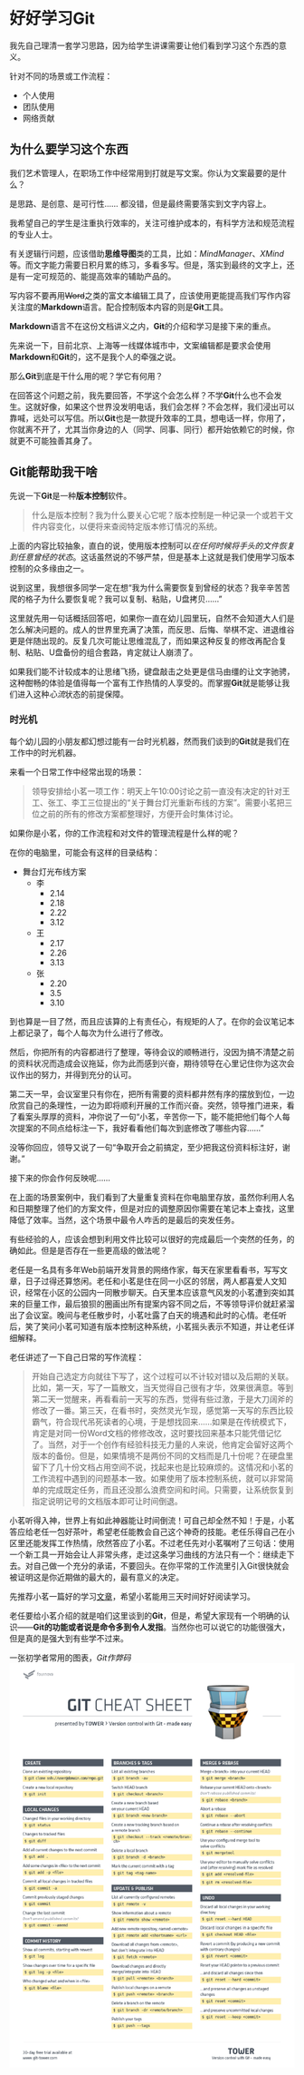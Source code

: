 # 好好学习Git

我先自己理清一套学习思路，因为给学生讲课需要让他们看到学习这个东西的意义。

针对不同的场景或工作流程：
- 个人使用
- 团队使用
- 网络贡献

## 为什么要学习这个东西

我们艺术管理人，在职场工作中经常用到打就是写文案。你认为文案最要的是什么？

是思路、是创意、是可行性…… 都没错，但是最终需要落实到文字内容上。

我希望自己的学生是注重执行效率的，关注可维护成本的，有科学方法和规范流程的专业人士。

有关逻辑行问题，应该借助**思维导图**类的工具，比如：*MindManager*、*XMind*等。而文字能力需要日积月累的练习，多看多写。但是，落实到最终的文字上，还是有一定可规范的、能提高效率的辅助产品的。

写内容不要再用~~Word~~之类的富文本编辑工具了，应该使用更能提高我们写作内容关注度的**Markdown**语言。配合控制版本内容的则是**Git**工具。

**Markdown**语言不在这份文档讲义之内，**Git**的介绍和学习是接下来的重点。

先来说一下，目前北京、上海等一线媒体城市中，文案编辑都是要求会使用**Markdown**和**Git**的，这不是我个人的牵强之说。

那么**Git**到底是干什么用的呢？学它有何用？

在回答这个问题之前，我先要回答，不学这个会怎么样？不学**Git**什么也不会发生。这就好像，如果这个世界没发明电话，我们会怎样？不会怎样，我们浸出可以靠喊，远处可以写信。所以**Git**也是一款提升效率的工具，想电话一样，你用了，你就离不开了，尤其当你身边的人（同学、同事、同行）都开始依赖它的时候，你就更不可能独善其身了。

## Git能帮助我干啥

先说一下**Git**是一种**版本控制**软件。

> 什么是版本控制？我为什么要关心它呢？版本控制是一种记录一个或若干文件内容变化，以便将来查阅特定版本修订情况的系统。

上面的内容比较抽象，直白的说，使用版本控制可以*在任何时候将手头的文件恢复到任意曾经的状态*。这话虽然说的不够严禁，但是基本上这就是我们使用学习版本控制的众多缘由之一。

说到这里，我想很多同学一定在想“我为什么需要恢复到曾经的状态？我辛辛苦苦爬的格子为什么要恢复呢？我可以复制、粘贴，U盘拷贝……”

这里就先用一句话概括回答吧，如果你一直在幼儿园里玩，自然不会知道大人们是怎么解决问题的。成人的世界里充满了决策，而反思、后悔、举棋不定、进退维谷更是伴随出现的。反复几次可能让思维混乱了，而如果这种反复的修改再配合复制、粘贴、U盘备份的组合套路，肯定就让人崩溃了。

如果我们能不计较成本的让思绪飞扬，键盘敲击之处更是信马由缰的让文字驰骋，这种酣畅的体验是值得每一个富有工作热情的人享受的。而掌握**Git**就是能够让我们进入这种*心流*状态的前提保障。

### 时光机

每个幼儿园的小朋友都幻想过能有一台时光机器，然而我们谈到的**Git**就是我们在工作中的时光机器。

来看一个日常工作中经常出现的场景：

> 领导安排给小茗一项工作：明天上午10:00讨论之前一直没有决定的针对王工、张工、李工三位提出的“关于舞台灯光重新布线的方案”。需要小茗把三位之前的所有的修改方案都整理好，方便开会时集体讨论。

如果你是小茗，你的工作流程和对文件的管理流程是什么样的呢？

在你的电脑里，可能会有这样的目录结构：
* 舞台灯光布线方案
    * 李
        * 2.14
        * 2.18
        * 2.22
        * 3.12
    * 王
        * 2.17
        * 2.26
        * 3.13
    * 张
        * 2.20
        * 3.5
        * 3.10

到也算是一目了然，而且应该算的上有责任心，有规矩的人了。在你的会议笔记本上都记录了，每个人每次为什么进行了修改。

然后，你把所有的内容都进行了整理，等待会议的顺畅进行，没因为搞不清楚之前的资料状况而造成会议拖延，你为此而感到兴奋，期待领导在心里记住你为这次会议作出的努力，并得到充分的认可。

第二天一早，会议室里只有你在，把所有需要的资料都井然有序的摆放到位，一边欣赏自己的条理性，一边为即将顺利开展的工作而兴奋。突然，领导推门进来，看了看案头厚厚的资料，冲你说了一句“小茗，辛苦你一下，能不能把他们每个人每次提案的不同点给标注一下，我好看看他们每次到底修改了哪些内容……”

没等你回应，领导又说了一句“争取开会之前搞定，至少把我这份资料标注好，谢谢。”

接下来的你会作何反映呢……

在上面的场景案例中，我们看到了大量重复资料在你电脑里存放，虽然你利用人名和日期整理了他们的方案文件，但是对应的调整原因你需要在笔记本上查找，这里降低了效率。当然，这个场景中最令人咋舌的是最后的突发任务。

有些经验的人，应该会想到利用文件比较可以很好的完成最后一个突然的任务，的确如此。但是是否存在一些更高级的做法呢？

老任是一名具有多年Web前端开发背景的网络作家，每天在家里看看书，写写文章，日子过得还算悠闲。老任和小茗是住在同一小区的邻居，两人都喜爱人文知识，经常在小区的公园内一同散步聊天。白天里本应该意气风发的小茗遭到突如其来的巨量工作，最后狼狈的圈画出所有提案内容不同之后，不等领导评价就赶紧溜出了会议室。晚间与老任散步时，小茗吐露了白天的境遇和此时的心情。老任听后，笑了笑问小茗可知道有版本控制这种系统，小茗摇头表示不知道，并让老任详细解释。

老任讲述了一下自己日常的写作流程：

> 开始自己选定方向就往下写了，这个过程可以不计较对错以及后期的关联。比如，第一天，写了一篇散文，当天觉得自己很有才华，效果很满意。等到第二天一觉醒来，再看看前一天写的东西，觉得有些过激，于是大刀阔斧的修改了一番。第三天，在看书时，突然灵光乍现，感觉第一天写的东西比较霸气，符合现代吊死读者的心境，于是想找回来……如果是在传统模式下，肯定是对同一份Word文档的修修改改，这时要找回来基本只能凭借记忆了。当然，对于一个创作有经验科技无力量的人来说，他肯定会留好这两个版本的备份。但是，如果情境不是两份不同的文档而是几十份呢？在硬盘里留下了几十份文档占用空间不说，找起来也是比较麻烦的。这情况和小茗的工作流程中遇到的问题基本一致。如果使用了版本控制系统，就可以非常简单的完成既定任务，而且还没那么浪费空间和时间。只需要，让系统恢复到指定说明记号的文档版本即可让时间倒退。

小茗听得入神，世界上有如此神器能让时间倒流！可自己却全然不知！于是，小茗答应给老任一包好茶叶，希望老任能教会自己这个神奇的技能。老任乐得自己在小区里还能发挥工作热情，欣然答应了小茗。不过老任先对小茗嘱咐了三句话：使用一个新工具一开始会让人非常头疼，走过这条学习曲线的方法只有一个：继续走下去。对自己做一个充分的承诺，不要回头。在你平常的工作流里引入Git很快就会被证明这是你近期做的最大的，最有意义的决定。

先推荐小茗一篇好的学习[文章](http://blog.jobbole.com/50603/)，希望小茗能用三天时间好好阅读学习。

老任要给小茗介绍的就是咱们这里谈到的**Git**，但是，希望大家现有一个明确的认识——**Git的功能或者说是命令多到令人发指**。当然你也可以说它的功能很强大，但是真的是强大到有些学不过来。

一张初学者常用的图表，*Git作弊码*
![Git作弊码](./images/git-cheat-sheet.png)

